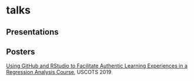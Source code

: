 # talks

## Presentations 


## Posters

[Using GitHub and RStudio to Facilitate Authentic Learning Experiences in a Regression Analysis Course](https://github.com/matackett/talks/blob/master/posters/uscots2019-gh-rstudio-regression.pdf), USCOTS 2019

